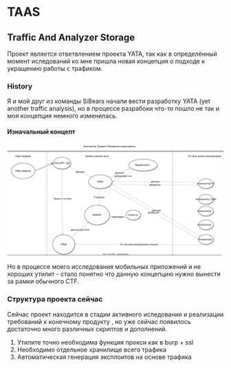 # TAAS
## Traffic And Analyzer Storage
Проект является ответвлением проекта YATA, так как в определённый момент иследований ко мне пришла новая концепция о подходе к укращению работы с трафиком.

### History 
Я и мой друг из команды SiBears начали вести разработку YATA (yet another traffic analysis), но в процессе разрабоки что-то пошло не так и моя концепция немного изменилась.
#### Изначальный концепт 
![](images/diagram/architecture_c2.drawio.svg)

Но в процессе моего исследования мобильных приложений и не хороших утилит - стало понятно что данную концепцию нужно вынести за рамки обычного CTF.

### Структура проекта сейчас 
Сейчас проект находится в стадии активного иследования и реализации требований к конечному продукту , но уже сейчас появилось достаточно много различных скриптов и дополнений. </br>
1) Утилите точно необходима функция прокси как в burp + ssl
2) Необходимо отдельное хранилище всего трафика
3) Автоматическая генерация эксплоитов на основе трафика  